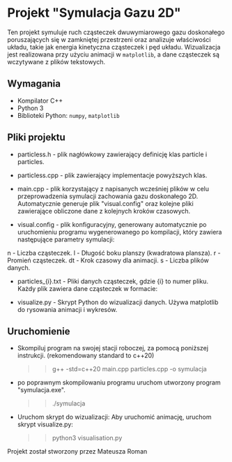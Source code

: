# Projekt "Symulacja Gazu 2D"

Ten projekt symuluje ruch cząsteczek dwuwymiarowego gazu doskonałego poruszających się w zamkniętej przestrzeni oraz analizuje właściwości układu, takie jak energia kinetyczna cząsteczek i pęd układu. Wizualizacja jest realizowana przy użyciu animacji w `matplotlib`, a dane cząsteczek są wczytywane z plików tekstowych.

## Wymagania
- Kompilator C++
- Python 3
- Biblioteki Python: `numpy`, `matplotlib`

## Pliki projektu

- particless.h - plik nagłówkowy zawierający definicję klas particle i particles.
  
- particless.cpp - plik zawierający implementacje powyższych klas.
- main.cpp - plik korzystający z napisanych wcześniej plików w celu przeprowadzenia symulacji zachowania gazu doskonałego 2D. Automatycznie generuje plik "visual.config" oraz kolejne pliki zawierające obliczone dane z kolejnych kroków czasowych.
  
- visual.config - plik konfiguracyjny, generowany automatycznie po uruchomieniu programu wygenerowanego po kompilacji, który zawiera następujące parametry symulacji:

n - Liczba cząsteczek.
l - Długość boku planszy (kwadratowa plansza).
r - Promień cząsteczek.
dt - Krok czasowy dla animacji.
s - Liczba plików danych.

- particles_{i}.txt - Pliki danych cząsteczek, gdzie {i} to numer pliku. Każdy plik zawiera dane cząsteczek w formacie:

- visualize.py - Skrypt Python do wizualizacji danych. Używa matplotlib do rysowania animacji i wykresów.

## Uruchomienie

- Skompiluj program na swojej stacji roboczej, za pomocą poniższej instrukcji. (rekomendowany standard to c++20)
  >> g++ -std=c++20 main.cpp particles.cpp -o symulacja
- po poprawnym skompilowaniu programu uruchom utworzony program "symulacja.exe".
  >> ./symulacja
- Uruchom skrypt do wizualizacji: Aby uruchomić animację, uruchom skrypt visualize.py:
  >> python3 visualisation.py

Projekt został stworzony przez Mateusza Roman
